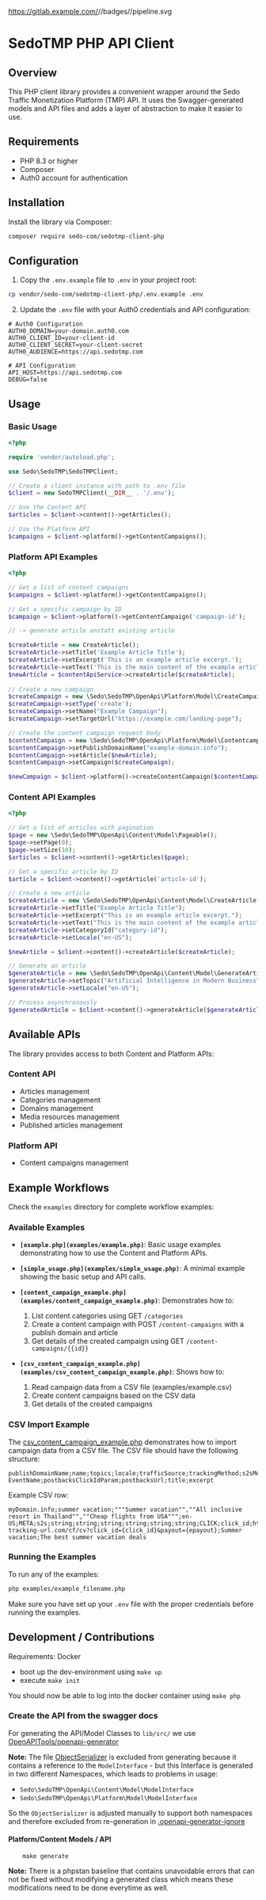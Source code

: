 https://gitlab.example.com/<namespace>/<project>/badges/<branch>/pipeline.svg

# SedoTMP PHP API Client

## Overview

This PHP client library provides a convenient wrapper around the Sedo Traffic Monetization Platform (TMP) API. It uses the Swagger-generated models and API files and adds a layer of abstraction to make it easier to use.

## Requirements

- PHP 8.3 or higher
- Composer
- Auth0 account for authentication

## Installation

Install the library via Composer:

```bash
composer require sedo-com/sedotmp-client-php
```

## Configuration

1. Copy the `.env.example` file to `.env` in your project root:

```bash
cp vendor/sedo-com/sedotmp-client-php/.env.example .env
```

2. Update the `.env` file with your Auth0 credentials and API configuration:

```
# Auth0 Configuration
AUTH0_DOMAIN=your-domain.auth0.com
AUTH0_CLIENT_ID=your-client-id
AUTH0_CLIENT_SECRET=your-client-secret
AUTH0_AUDIENCE=https://api.sedotmp.com

# API Configuration
API_HOST=https://api.sedotmp.com
DEBUG=false
```

## Usage

### Basic Usage

```php
<?php

require 'vendor/autoload.php';

use Sedo\SedoTMP\SedoTMPClient;

// Create a client instance with path to .env file
$client = new SedoTMPClient(__DIR__ . '/.env');

// Use the Content API
$articles = $client->content()->getArticles();

// Use the Platform API
$campaigns = $client->platform()->getContentCampaigns();
```

### Platform API Examples

```php
<?php

// Get a list of content campaigns
$campaigns = $client->platform()->getContentCampaigns();

// Get a specific campaign by ID
$campaign = $client->platform()->getContentCampaign('campaign-id');

// -> generate article anstatt existing article 

$createArticle = new CreateArticle();
$createArticle->setTitle('Example Article Title');
$createArticle->setExcerpt('This is an example article excerpt.');
$createArticle->setText('This is the main content of the example article. It contains multiple paragraphs and demonstrates how to create content using the API.');
$newArticle = $contentApiService->createArticle($createArticle);
    
// Create a new campaign
$createCampaign = new \Sedo\SedoTMP\OpenApi\Platform\Model\CreateCampaign();
$createCampaign->setType('create');
$createCampaign->setName("Example Campaign");
$createCampaign->setTargetUrl("https://example.com/landing-page");

// Create the content campaign request body
$contentCampaign = new \Sedo\SedoTMP\OpenApi\Platform\Model\ContentcampaignsBody();
$contentCampaign->setPublishDomainName("example-domain.info");
$contentCampaign->setArticle($newArticle);
$contentCampaign->setCampaign($createCampaign);

$newCampaign = $client->platform()->createContentCampaign($contentCampaign);
```

### Content API Examples

```php
<?php

// Get a list of articles with pagination
$page = new \Sedo\SedoTMP\OpenApi\Content\Model\Pageable();
$page->setPage(0);
$page->setSize(10);
$articles = $client->content()->getArticles($page);

// Get a specific article by ID
$article = $client->content()->getArticle('article-id');

// Create a new article
$createArticle = new \Sedo\SedoTMP\OpenApi\Content\Model\CreateArticle();
$createArticle->setTitle("Example Article Title");
$createArticle->setExcerpt("This is an example article excerpt.");
$createArticle->setText("This is the main content of the example article.");
$createArticle->setCategoryId("category-id");
$createArticle->setLocale("en-US");

$newArticle = $client->content()->createArticle($createArticle);

// Generate an article
$generateArticle = new \Sedo\SedoTMP\OpenApi\Content\Model\GenerateArticle();
$generateArticle->setTopic("Artificial Intelligence in Modern Business");
$generateArticle->setLocale("en-US");

// Process asynchronously
$generatedArticle = $client->content()->generateArticle($generateArticle, true);
```

## Available APIs

The library provides access to both Content and Platform APIs:

### Content API
- Articles management
- Categories management
- Domains management
- Media resources management
- Published articles management

### Platform API
- Content campaigns management

## Example Workflows

Check the `examples` directory for complete workflow examples:

### Available Examples

- **`[example.php](examples/example.php)`**: Basic usage examples demonstrating how to use the Content and Platform APIs.

- **`[simple_usage.php](examples/simple_usage.php)`**: A minimal example showing the basic setup and API calls.

- **`[content_campaign_example.php](examples/content_campaign_example.php)`**: Demonstrates how to:
  1. List content categories using GET `/categories`
  2. Create a content campaign with POST `/content-campaigns` with a publish domain and article
  3. Get details of the created campaign using GET `/content-campaigns/{{id}}`

- **`[csv_content_campaign_example.php](examples/csv_content_campaign_example.php)`**: Shows how to:
  1. Read campaign data from a CSV file (examples/example.csv)
  2. Create content campaigns based on the CSV data
  3. Get details of the created campaigns

### CSV Import Example

The [csv_content_campaign_example.php](examples/csv_content_campaign_example.php) demonstrates how to import campaign data from a CSV file. The CSV file should have the following structure:

```
publishDomainName;name;topics;locale;trafficSource;trackingMethod;s2sMetaPixelId;s2sMetaToken;ClickParam;s2sMetaClickEvent;s2sMetaLandingPageEvent;s2sMetaSearchEvent;postbacks EventName;postbacksClickIdParam;postbacksUrl;title;excerpt
```

Example CSV row:
```
myDomain.info;summer vacation;"""Summer vacation"",""All inclusive resort in Thailand"",""Cheap flights from USA""";en-US;META;s2s;string;string;string;string;string;string;CLICK;click_id;https://your-tracking-url.com/cf/cv?click_id={click_id}&payout={epayout};Summer vacation;The best summer vacation deals
```

### Running the Examples

To run any of the examples:

```bash
php examples/example_filename.php
```

Make sure you have set up your `.env` file with the proper credentials before running the examples.

## Development / Contributions

Requirements: Docker

- boot up the dev-environment using `make up`
- execute `make init`

You should now be able to log into the docker container using `make php`

### Create the API from the swagger docs

For generating the API/Model Classes to `lib/src/` we use [OpenAPITools/openapi-generator](https://github.com/OpenAPITools/openapi-generator)

**Note:**
The file [ObjectSerializer](lib/api/ObjectSerializer.php) is excluded from generating because it contains a reference to the `ModelInterface` - but this Interface is generated in two different Namespaces, which leads to problems in usage:
- `Sedo\SedoTMP\OpenApi\Content\Model\ModelInterface`
- `Sedo\SedoTMP\OpenApi\Platform\Model\ModelInterface`

So the `ObjectSerializer` is adjusted manually to support both namespaces and therefore excluded from re-generation in [.openapi-generator-ignore](.openapi-generator-ignore)

#### Platform/Content Models / API
```
    make generate
```

**Note:**
There is a phpstan baseline that contains unavoidable errors that can not be fixed without modifying a generated class which means these modifications need to be done everytime as well. 

